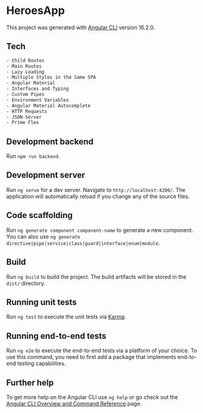 # HeroesApp

This project was generated with [Angular CLI](https://github.com/angular/angular-cli) version 16.2.0.

## Tech

```txt
- Child Routes
- Main Routes
- Lazy Loading
- Multiple Styles in the Same SPA
- Angular Material
- Interfaces and Typing
- Custom Pipes
- Environment Variables
- Angular Material Autocomplete
- HTTP Requests
- JSON-Server
- Prime Flex
```

## Development backend

Run `npm run backend`.

## Development server

Run `ng serve` for a dev server. Navigate to `http://localhost:4200/`. The application will automatically reload if you change any of the source files.

## Code scaffolding

Run `ng generate component component-name` to generate a new component. You can also use `ng generate directive|pipe|service|class|guard|interface|enum|module`.

## Build

Run `ng build` to build the project. The build artifacts will be stored in the `dist/` directory.

## Running unit tests

Run `ng test` to execute the unit tests via [Karma](https://karma-runner.github.io).

## Running end-to-end tests

Run `ng e2e` to execute the end-to-end tests via a platform of your choice. To use this command, you need to first add a package that implements end-to-end testing capabilities.

## Further help

To get more help on the Angular CLI use `ng help` or go check out the [Angular CLI Overview and Command Reference](https://angular.io/cli) page.
